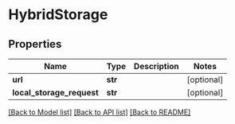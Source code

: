 # HybridStorage

## Properties
Name | Type | Description | Notes
------------ | ------------- | ------------- | -------------
**url** | **str** |  | [optional] 
**local_storage_request** | **str** |  | [optional] 

[[Back to Model list]](../README.md#documentation-for-models) [[Back to API list]](../README.md#documentation-for-api-endpoints) [[Back to README]](../README.md)


